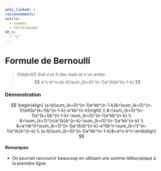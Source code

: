 ```yaml
---
anki_linked: 1
raisonnements:
outils:
  - sommes
  - telescopage
kh_n:
  - "1"
---
```

# Formule de Bernoulli

> [!objectif]
> Soit $a$ et $b$ des réels et $n$ un entier.
>$$
> a^n-b^n=(a-b)\sum_{k=0}^{n-1}a^{k}b^{n-1-k}
> $$
### Démonstration

$$
\begin{align}
(a-b)\sum_{k=0}^{n-1}a^kb^{n-1-k}&=\sum_{k=0}^{n-1}\left(a^{k+1}b^{n-1-k}-a^kb^{n-k}\right) \\
&=\sum_{k=0}^{n-1}a^{k+1}b^{n-1-k}-\sum_{k=0}^{n-1}a^kb^{n-k} \\
&=\sum_{k=1}^{n}a^{k}b^{n-k}-\sum_{k=0}^{n-1}a^kb^{n-k}  \\
&=a^nb^0+\sum_{k=1}^{n-1}a^{k}b^{n-k}-a^0b^n-\sum_{k=1}^{n-1}a^{k}b^{n-k}  \\
(a-b)\sum_{k=0}^{n-1}a^kb^{n-1-k}&=a^n-b^n
\end{align}
$$
#### Remarques

* On pourrait raccourcir beaucoup en utilisant une somme téléscopique à la première ligne.
